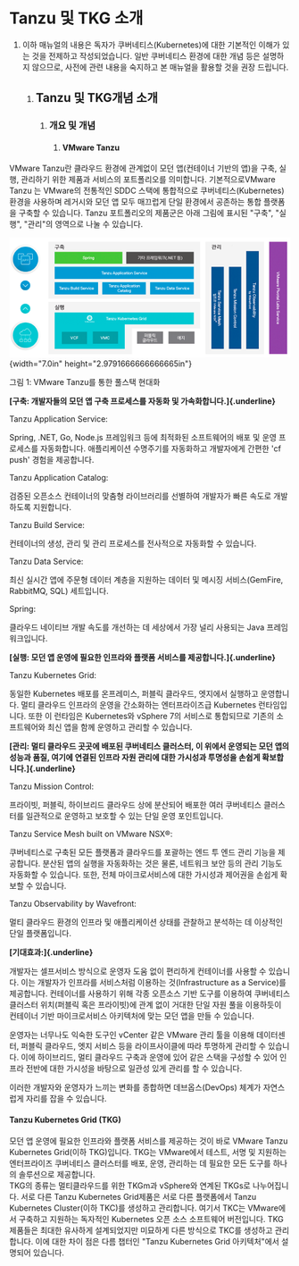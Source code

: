 # Tanzu 및 TKG 소개

1.  이하 매뉴얼의 내용은 독자가 쿠버네티스(Kubernetes)에 대한 기본적인
    이해가 있는 것을 전제하고 작성되었습니다. 일반 쿠버네티스 환경에
    대한 개념 등은 설명하지 않으므로, 사전에 관련 내용을 숙지하고 본
    매뉴얼을 활용할 것을 권장 드립니다.

    1.  ## Tanzu 및 TKG개념 소개

        1.  ### 개요 및 개념

            1.  #### VMware Tanzu

VMware Tanzu란 클라우드 환경에 관계없이 모던 앱(컨테이너 기반의 앱)을
구축, 실행, 관리하기 위한 제품과 서비스의 포트폴리오를 의미합니다.
기본적으로VMware Tanzu 는 VMware의 전통적인 SDDC 스택에 통합적으로
쿠버네티스(Kubernetes) 환경을 사용하며 레거시와 모던 앱 모두 매끄럽게
단일 환경에서 공존하는 통합 플랫폼을 구축할 수 있습니다. Tanzu
포트폴리오의 제품군은 아래 그림에 표시된 "구축", "실행", "관리"의
영역으로 나눌 수 있습니다.

![](images/tkg-concept1.png){width="7.0in" height="2.9791666666666665in"}

그림 1: VMware Tanzu를 통한 풀스택 현대화

**[구축: 개발자들의 모던 앱 구축 프로세스를 자동화 및
가속화합니다.]{.underline}**

Tanzu Application Service:

Spring, .NET, Go, Node.js 프레임워크 등에 최적화된 소프트웨어의 배포 및
운영 프로세스를 자동화합니다. 애플리케이션 수명주기를 자동화하고
개발자에게 간편한 \'cf push\' 경험을 제공합니다.

Tanzu Application Catalog:

검증된 오픈소스 컨테이너의 맞춤형 라이브러리를 선별하여 개발자가 빠른
속도로 개발하도록 지원합니다.

Tanzu Build Service:

컨테이너의 생성, 관리 및 관리 프로세스를 전사적으로 자동화할 수
있습니다.

Tanzu Data Service:

최신 실시간 앱에 주문형 데이터 계층을 지원하는 데이터 및 메시징
서비스(GemFire, RabbitMQ, SQL) 세트입니다.

Spring:

클라우드 네이티브 개발 속도를 개선하는 데 세상에서 가장 널리 사용되는
Java 프레임워크입니다.

**[실행: 모던 앱 운영에 필요한 인프라와 플랫폼 서비스를
제공합니다.]{.underline}**

Tanzu Kubernetes Grid:

동일한 Kubernetes 배포를 온프레미스, 퍼블릭 클라우드, 엣지에서 실행하고
운영합니다. 멀티 클라우드 인프라의 운영을 간소화하는 엔터프라이즈급
Kubernetes 런타임입니다. 또한 이 런타임은 Kubernetes와 vSphere 7의
서비스로 통합되므로 기존의 소프트웨어와 최신 앱을 함께 운영하고 관리할
수 있습니다.

**[관리: 멀티 클라우드 곳곳에 배포된 쿠버네티스 클러스터, 이 위에서
운영되는 모던 앱의 성능과 품질, 여기에 연결된 인프라 자원 관리에 대한
가시성과 투명성을 손쉽게 확보합니다.]{.underline}**

Tanzu Mission Control:

프라이빗, 퍼블릭, 하이브리드 클라우드 상에 분산되어 배포한 여러
쿠버네티스 클러스터를 일관적으로 운영하고 보호할 수 있는 단일 운영
포인트입니다.

Tanzu Service Mesh built on VMware NSX®:

쿠버네티스로 구축된 모든 플랫폼과 클라우드를 포괄하는 엔드 투 엔드 관리
기능을 제공합니다. 분산된 앱의 실행을 자동화하는 것은 물론, 네트워크
보안 등의 관리 기능도 자동화할 수 있습니다. 또한, 전체 마이크로서비스에
대한 가시성과 제어권을 손쉽게 확보할 수 있습니다.

Tanzu Observability by Wavefront:

멀티 클라우드 환경의 인프라 및 애플리케이션 상태를 관찰하고 분석하는 데
이상적인 단일 플랫폼입니다.

**[기대효과:]{.underline}**

개발자는 셀프서비스 방식으로 운영자 도움 없이 편리하게 컨테이너를 사용할
수 있습니다. 이는 개발자가 인프라를 서비스처럼 이용하는
것(Infrastructure as a Service)를 제공합니다. 컨테이너를 사용하기 위해
각종 오픈소스 기반 도구를 이용하여 쿠버네티스 클러스터 위치(퍼블릭 혹은
프라이빗)에 관계 없이 거대한 단일 자원 풀을 이용하듯이 컨테이너 기반
마이크로서비스 아키텍처에 맞는 모던 앱을 만들 수 있습니다.

운영자는 너무나도 익숙한 도구인 vCenter 같은 VMware 관리 툴을 이용해
데이터센터, 퍼블릭 클라우드, 엣지 서비스 등을 라이프사이클에 따라
투명하게 관리할 수 있습니다. 이에 하이브리드, 멀티 클라우드 구축과
운영에 있어 같은 스택을 구성할 수 있어 인프라 전반에 대한 가시성을
바탕으로 일관성 있게 관리를 할 수 있습니다.

이러한 개발자와 운영자가 느끼는 변화를 종합하면 데브옵스(DevOps) 체계가
자연스럽게 자리를 잡을 수 있습니다.

#### Tanzu Kubernetes Grid (TKG)

모던 앱 운영에 필요한 인프라와 플랫폼 서비스를 제공하는 것이 바로 VMware
Tanzu Kubernetes Grid(이하 TKG)입니다. TKG는 VMware에서 테스트, 서명 및
지원하는 엔터프라이즈 쿠버네티스 클러스터를 배포, 운영, 관리하는 데
필요한 모든 도구를 하나의 솔루션으로 제공합니다.\
TKG의 종류는 멀티클라우드를 위한 TKGm과 vSphere와 연계된 TKGs로
나누어집니다. 서로 다른 Tanzu Kubernetes Grid제품은 서로 다른 플랫폼에서
Tanzu Kubernetes Cluster(이하 TKC)를 생성하고 관리합니다. 여기서 TKC는
VMware에서 구축하고 지원하는 독자적인 Kubernetes 오픈 소스 소프트웨어
버전입니다. TKG제품들은 최대한 유사하게 설계되었지만 미묘하게 다른
방식으로 TKC를 생성하고 관리합니다. 이에 대한 차이 점은 다름 챕터인
"Tanzu Kubernetes Grid 아키텍처"에서 설명되어 있습니다.
